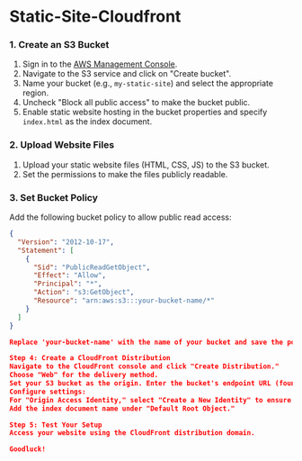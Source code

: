 # Static-Site-Cloudfront


### 1. Create an S3 Bucket

1. Sign in to the [AWS Management Console](https://aws.amazon.com/console/).
2. Navigate to the S3 service and click on "Create bucket".
3. Name your bucket (e.g., `my-static-site`) and select the appropriate region.
4. Uncheck "Block all public access" to make the bucket public.
5. Enable static website hosting in the bucket properties and specify `index.html` as the index document.

### 2. Upload Website Files

1. Upload your static website files (HTML, CSS, JS) to the S3 bucket.
2. Set the permissions to make the files publicly readable.

### 3. Set Bucket Policy

Add the following bucket policy to allow public read access:

```json
{
  "Version": "2012-10-17",
  "Statement": [
    {
      "Sid": "PublicReadGetObject",
      "Effect": "Allow",
      "Principal": "*",
      "Action": "s3:GetObject",
      "Resource": "arn:aws:s3:::your-bucket-name/*"
    }
  ]
}

Replace 'your-bucket-name' with the name of your bucket and save the policy.

Step 4: Create a CloudFront Distribution
Navigate to the CloudFront console and click "Create Distribution."
Choose "Web" for the delivery method.
Set your S3 bucket as the origin. Enter the bucket's endpoint URL (found in the S3 bucket properties under "Static website hosting").
Configure settings:
For "Origin Access Identity," select "Create a New Identity" to ensure only CloudFront can access your S3 bucket.
Add the index document name under "Default Root Object."

Step 5: Test Your Setup
Access your website using the CloudFront distribution domain.

Goodluck!
